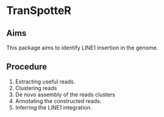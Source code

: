 # TranSpotteR

## Aims
This package aims to identify LINE1 insertion in the genome.

## Procedure
1. Extracting useful reads.
2. Clustering reads
3. De novo assembly of the reads clusters
4. Annotating the constructed reads.
5. Inferring the LINE1 integration.
